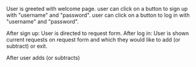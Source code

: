 User is greeted with welcome page.
    user can click on a button to sign up with "username" and "password".
    user can click on a button to log in with "username" and "password".

After sign up: User is directed to request form.
After log in: User is shown current requests on request form and which they would like to add (or subtract) or exit.

After user adds (or subtracts)
